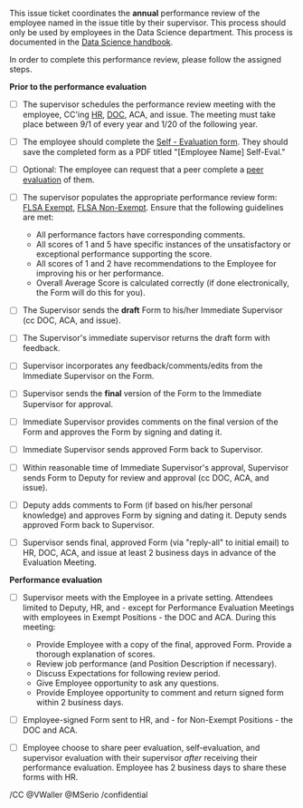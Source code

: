 This issue ticket coordinates the **annual** performance review of the employee named in the issue title by their supervisor. This process should only be used by employees in the Data Science department. This process is documented in the [Data Science handbook](https://datascience.cookcountyassessor.com/wiki/handbook/handbook.md#performance-review).

In order to complete this performance review, please follow the assigned steps.

**Prior to the performance evaluation**
- [ ] The supervisor schedules the performance review meeting with the employee, CC'ing [HR](CCAOHR@cookcountyassessor.com), [DOC](MSerio@cookcountyassessor.com), ACA, and issue. The meeting must take place between 9/1 of every year and 1/20 of the following year.
- [ ] The employee should complete the [Self - Evaluation form](https://gitlab.com/ccao-data-science---modeling/career-development/employment/-/blob/master/forms/360%20Evaluation%20-%20Employee%20Self%20Evaluation.docx). They should save the completed form as a PDF titled "[Employee Name] Self-Eval."
- [ ] Optional: The employee can request that a peer complete a [peer evaluation](https://gitlab.com/ccao-data-science---modeling/career-development/employment/-/blob/master/forms/360%20Evaluation%20-%20Employee%20Peer%20Evaluation.docx) of them.
- [ ] The supervisor populates the appropriate performance review form: [FLSA Exempt](https://gitlab.com/ccao-data-science---modeling/career-development/employment/-/blob/master/forms/20.09.09%20Performance%20Evaluation%20Form%20FLSA%20Exempt-Fillable-ALT.pdf), [FLSA Non-Exempt](https://gitlab.com/ccao-data-science---modeling/career-development/employment/-/blob/master/forms/20.09.09%20Performance%20Evaluation%20Form%20Fillable-NONEXEMPT-ALT.pdf). Ensure that the following guidelines are met:

   * All performance factors have corresponding comments.
   * All scores of 1 and 5 have specific instances of the unsatisfactory or exceptional performance
supporting the score.
   * All scores of 1 and 2 have recommendations to the Employee for improving his or her performance.
   * Overall Average Score is calculated correctly (if done electronically, the Form will do this for you).
   
- [ ] The Supervisor sends the **draft** Form to his/her Immediate Supervisor (cc DOC, ACA, and issue).
- [ ] The Supervisor's immediate supervisor returns the draft form with feedback.
- [ ] Supervisor incorporates any feedback/comments/edits from the Immediate Supervisor on the Form. 
- [ ] Supervisor sends the **final** version of the Form to the Immediate Supervisor for approval.
- [ ] Immediate Supervisor provides comments on the final version of the Form and approves the Form by signing and dating it. 
- [ ] Immediate Supervisor sends approved Form back to Supervisor.
- [ ] Within reasonable time of Immediate Supervisor's approval, Supervisor sends Form to Deputy for review and approval (cc DOC, ACA, and issue).
- [ ] Deputy adds comments to Form (if based on his/her personal knowledge) and approves Form by signing and dating it. Deputy sends approved Form back to Supervisor.
- [ ] Supervisor sends final, approved Form (via "reply-all" to initial email) to HR, DOC, ACA, and issue at least 2 business days in advance of the Evaluation Meeting. 

**Performance evaluation**
- [ ]  Supervisor meets with the Employee in a private setting. Attendees limited to Deputy, HR, and - except for Performance Evaluation Meetings with employees in Exempt Positions - the DOC and ACA. During this meeting:
   * Provide Employee with a copy of the final, approved Form. Provide a thorough explanation of scores.
   * Review job performance (and Position Description if necessary).
   * Discuss Expectations for following review period.
   * Give Employee opportunity to ask any questions.
   * Provide Employee opportunity to comment and return signed form within 2 business days.
- [ ]  Employee-signed Form sent to HR, and - for Non-Exempt Positions - the DOC and ACA.

- [ ]  Employee choose to share peer evaluation, self-evaluation, and supervisor evaluation with their supervisor _after_ receiving their performance evaluation. Employee has 2 business days to share these forms with HR.

/CC @VWaller @MSerio 
/confidential 